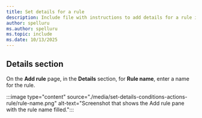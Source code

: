 ```yaml
---
title: Set details for a rule
description: Include file with instructions to add details for a rule in a Fabric activator. 
author: spelluru
ms.author: spelluru
ms.topic: include
ms.date: 10/13/2025
---
```


## Details section

On the **Add rule** page, in the **Details** section, for **Rule name**, enter a name for the rule. 

:::image type="content" source="./media/set-details-conditions-actions-rule/rule-name.png" alt-text="Screenshot that shows the Add rule pane with the rule name filled.":::

